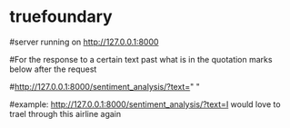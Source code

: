 # truefoundary

#server running on 
http://127.0.0.1:8000 

#For the response to a certain text past what is in the quotation marks below after the request

#http://127.0.0.1:8000/sentiment_analysis/?text=" "

#example: http://127.0.0.1:8000/sentiment_analysis/?text=I would love to trael through this airline again
